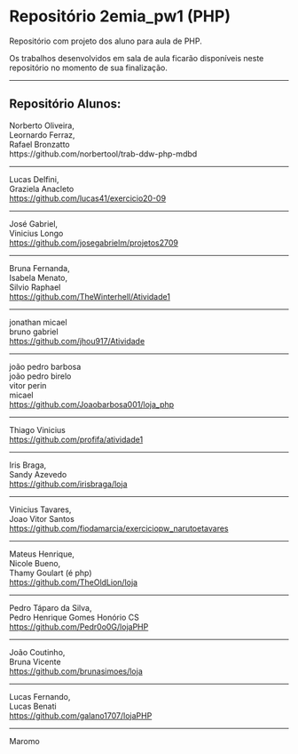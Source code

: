 # Repositório 2emia_pw1 (PHP)
Repositório com projeto dos aluno para aula de PHP.

Os trabalhos desenvolvidos em sala de aula ficarão disponíveis neste repositório no momento de sua finalização.
<hr />

<h2>Repositório Alunos: </h2>
Norberto Oliveira, <br />
Leornardo Ferraz, <br />
Rafael Bronzatto <br />
https://github.com/norbertool/trab-ddw-php-mdbd
<hr />

Lucas Delfini, <br />
Graziela Anacleto <br />
https://github.com/lucas41/exercicio20-09
<hr />

José Gabriel, <br />
Vinicius Longo <br />
https://github.com/josegabrielm/projetos2709
<hr />

Bruna Fernanda, <br />
Isabela Menato, <br />
Silvio Raphael <br />
https://github.com/TheWinterhell/Atividade1
<hr />


jonathan micael <br />
bruno gabriel <br />
https://github.com/jhou917/Atividade
<hr />

joão pedro barbosa <br />
joão pedro birelo <br />
vitor perin <br />
micael <br />
https://github.com/Joaobarbosa001/loja_php
<hr />

Thiago Vinicius<br />
https://github.com/profifa/atividade1
<hr />

Iris Braga, <br />
Sandy Azevedo <br />
https://github.com/irisbraga/loja
<hr />

Vinicius Tavares, <br />
Joao Vitor Santos <br />
https://github.com/fiodamarcia/exerciciopw_narutoetavares
<hr />

Mateus Henrique, <br />
Nicole Bueno, <br />
Thamy Goulart (é php) <br />
https://github.com/TheOldLion/loja
<hr />

Pedro Táparo da Silva, <br />
Pedro Henrique Gomes Honório CS <br />
https://github.com/Pedr0o0G/lojaPHP
<hr />

João Coutinho, <br />
Bruna Vicente <br />
https://github.com/brunasimoes/loja
<hr />

Lucas Fernando, <br />
Lucas Benati <br />
https://github.com/galano1707/lojaPHP
<hr />
Maromo

